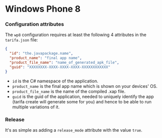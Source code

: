 # Windows Phone 8


### Configuration attributes

The `wp8` configuration requires at least the following 4 attributes in the `tarifa.json`
file:

``` json
{
  "id": "the.javapackage.name",
  "product_name": "final app name",
  "product_file_name": "name_of_generated_apk_file",
  "guid": "XXXXXXXX-XXXX-XXXX-XXXX-XXXXXXXXXXXX"
}
```

* `id` is the C# namespace of the application.
* `product_name` is the final app name which is shown on your devices' OS.
* `product_file_name` is the name of the compiled .xap file.
* `guid` is the guid of the application, needed to uniquely identify the app
(tarifa create will generate some for you) and hence to be able to run multiple
variations of it.

### Release

It's as simple as adding a `release_mode` attribute with the value `true`.
